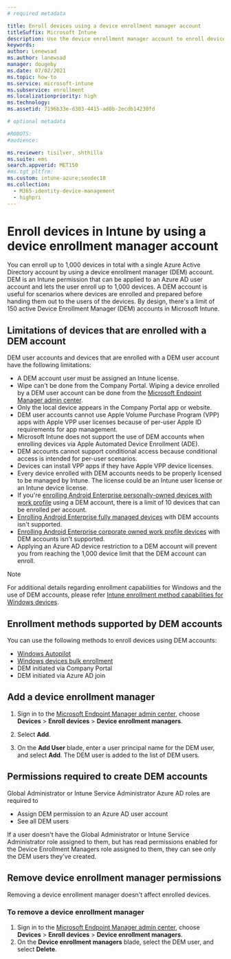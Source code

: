 ```yaml
---
# required metadata

title: Enroll devices using a device enrollment manager account
titleSuffix: Microsoft Intune
description: Use the device enrollment manager account to enroll devices in Intune.
keywords:
author: Lenewsad
ms.author: lanewsad
manager: dougeby
ms.date: 07/02/2021
ms.topic: how-to
ms.service: microsoft-intune
ms.subservice: enrollment
ms.localizationpriority: high
ms.technology:
ms.assetid: 7196b33e-d303-4415-ad0b-2ecdb14230fd

# optional metadata

#ROBOTS:
#audience:

ms.reviewer: tisilver, shthilla
ms.suite: ems
search.appverid: MET150
#ms.tgt_pltfrm:
ms.custom: intune-azure;seodec18
ms.collection:
  - M365-identity-device-management
  - highpri
---
```


# Enroll devices in Intune by using a device enrollment manager account

You can enroll up to 1,000 devices in total with a single Azure Active Directory account by using a device enrollment manager (DEM) account. DEM is an Intune permission that can be applied to an Azure AD user account and lets the user enroll up to 1,000 devices. A DEM account is useful for scenarios where devices are enrolled and prepared before handing them out to the users of the devices. By design, there's a limit of 150 active Device Enrollment Manager (DEM) accounts in Microsoft Intune.

## Limitations of devices that are enrolled with a DEM account

DEM user accounts and devices that are enrolled with a DEM user account have the following limitations:

- A DEM account user must be assigned an Intune license.
- Wipe can't be done from the Company Portal. Wiping a device enrolled by a DEM user account can be done from the [Microsoft Endpoint Manager admin center](https://go.microsoft.com/fwlink/?linkid=2109431).
- Only the local device appears in the Company Portal app or website.
- DEM user accounts cannot use Apple Volume Purchase Program (VPP) apps with Apple VPP user licenses because of per-user Apple ID requirements for app management.
- Microsoft Intune does not support the use of DEM accounts when enrolling devices via Apple Automated Device Enrollment (ADE).  
- DEM accounts cannot support conditional access because conditional access is intended for per-user scenarios. 
- Devices can install VPP apps if they have Apple VPP device licenses.
- Every device enrolled with DEM accounts needs to be properly licensed to be managed by Intune. The license could be an Intune user license or an Intune device license.
- If you're [enrolling Android Enterprise personally-owned devices with work profile](android-work-profile-enroll.md) using a DEM account, there is a limit of 10 devices that can be enrolled per account.
- [Enrolling Android Enterprise fully managed devices](android-fully-managed-enroll.md) with DEM accounts isn't supported.
- [Enrolling Android Enterprise corporate owned work profile devices](android-corporate-owned-work-profile-enroll.md) with DEM accounts isn't supported.
- Applying an Azure AD device restriction to a DEM account will prevent you from reaching the 1,000 device limit that the DEM account can enroll.

>[!NOTE]
>For additional details regarding enrollment capabilities for Windows and the use of DEM accounts, please refer [Intune enrollment method capabilities for Windows devices](./enrollment-method-capab.md).

## Enrollment methods supported by DEM accounts

You can use the following methods to enroll devices using DEM accounts:

- [Windows Autopilot](../../autopilot/enrollment-autopilot.md)
- [Windows devices bulk enrollment](windows-bulk-enroll.md)
- DEM initiated via Company Portal
- DEM initiated via Azure AD join

## Add a device enrollment manager

1. Sign in to the [Microsoft Endpoint Manager admin center](https://go.microsoft.com/fwlink/?linkid=2109431), choose **Devices** > **Enroll devices** > **Device enrollment managers**.

2. Select **Add**.

3. On the **Add User** blade, enter a user principal name for the DEM user, and select **Add**. The DEM user is added to the list of DEM users.

## Permissions required to create DEM accounts

Global Administrator or Intune Service Administrator Azure AD roles are required to

- Assign DEM permission to an Azure AD user account
- See all DEM users

If a user doesn't have the Global Administrator or Intune Service Administrator role assigned to them, but has read permissions enabled for the Device Enrollment Managers role assigned to them, they can see only the DEM users they've created.

## Remove device enrollment manager permissions

Removing a device enrollment manager doesn't affect enrolled devices.

### To remove a device enrollment manager

1. Sign in to the [Microsoft Endpoint Manager admin center](https://go.microsoft.com/fwlink/?linkid=2109431), choose **Devices** > **Enroll devices** > **Device enrollment managers**.
2. On the **Device enrollment managers** blade, select the DEM user, and select **Delete**.
